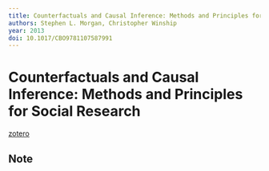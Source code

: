```yaml
---
title: Counterfactuals and Causal Inference: Methods and Principles for Social Research
authors: Stephen L. Morgan, Christopher Winship
year: 2013
doi: 10.1017/CBO9781107587991
---
```


# Counterfactuals and Causal Inference: Methods and Principles for Social Research

[zotero](zotero://select/items/@morgan2014)

## Note



